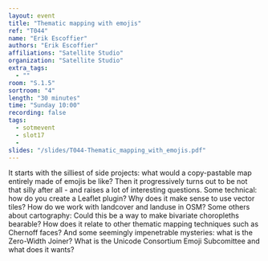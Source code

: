 ```yaml
---
layout: event
title: "Thematic mapping with emojis"
ref: "T044"
name: "Erik Escoffier"
authors: "Erik Escoffier"
affiliations: "Satellite Studio"
organization: "Satellite Studio"
extra_tags:
  - ""
room: "S.1.5"
sortroom: "4"
length: "30 minutes"
time: "Sunday 10:00"
recording: false
tags:
  - sotmevent
  - slot17
  - 
slides: "/slides/T044-Thematic_mapping_with_emojis.pdf"
---
```

It starts with the silliest of side projects: what would a copy-pastable map entirely made of emojis be like? Then it progressively turns out to be not that silly after all - and raises a lot of interesting questions. Some technical: how do you create a Leaflet plugin? Why does it make sense to use vector tiles? How do we work with landcover and landuse in OSM? Some others about cartography: Could this be a way to make bivariate choropleths bearable? How does it relate to other thematic mapping techniques such as Chernoff faces? And some seemingly impenetrable mysteries: what is the Zero-Width Joiner? What is the Unicode Consortium Emoji Subcomittee and what does it wants?